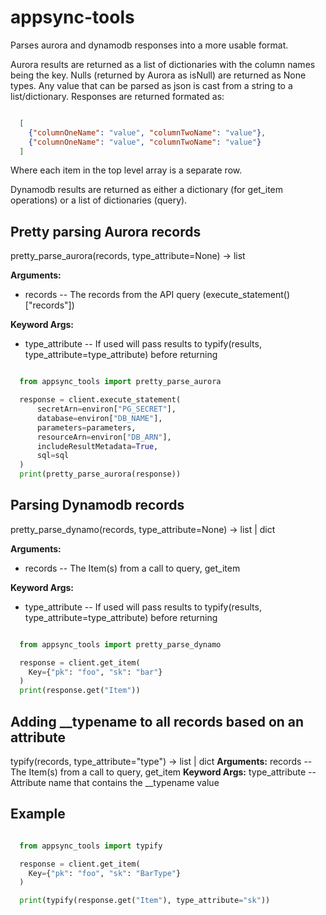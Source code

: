 # appsync-tools

Parses aurora and dynamodb responses into a more usable format.

Aurora results are returned as a list of dictionaries with the column names being the key.
Nulls (returned by Aurora as isNull) are returned as None types. Any value that can be parsed as json is cast from a string to a list/dictionary.
Responses are returned formated as:

```json

  [
    {"columnOneName": "value", "columnTwoName": "value"},
    {"columnOneName": "value", "columnTwoName": "value"}
  ]
```

Where each item in the top level array is a separate row.

Dynamodb results are returned as either a dictionary (for get_item operations) or a list of dictionaries (query).


Pretty parsing Aurora records
-----------------------------

pretty_parse_aurora(records, type_attribute=None) -> list

**Arguments:**
- records -- The records from the API query (execute_statement()["records"])

**Keyword Args:**
- type_attribute -- If used will pass results to typify(results, type_attribute=type_attribute) before returning


```python

  from appsync_tools import pretty_parse_aurora

  response = client.execute_statement(
      secretArn=environ["PG_SECRET"],
      database=environ["DB_NAME"],
      parameters=parameters,
      resourceArn=environ["DB_ARN"],
      includeResultMetadata=True,
      sql=sql
  )
  print(pretty_parse_aurora(response))
```


Parsing Dynamodb records
----------------------------

pretty_parse_dynamo(records, type_attribute=None) -> list | dict

**Arguments:**
- records -- The Item(s) from a call to query, get_item

**Keyword Args:**
- type_attribute -- If used will pass results to typify(results, type_attribute=type_attribute) before returning

```python

  from appsync_tools import pretty_parse_dynamo

  response = client.get_item(
    Key={"pk": "foo", "sk": "bar"}
  )
  print(response.get("Item"))
```


Adding __typename to all records based on an attribute
------------------------------------------------------

typify(records, type_attribute="type") -> list | dict
**Arguments:**
records -- The Item(s) from a call to query, get_item
**Keyword Args:**
type_attribute -- Attribute name that contains the __typename value

Example
----------------------------

```python

  from appsync_tools import typify

  response = client.get_item(
    Key={"pk": "foo", "sk": "BarType"}
  )

  print(typify(response.get("Item"), type_attribute="sk"))
```
